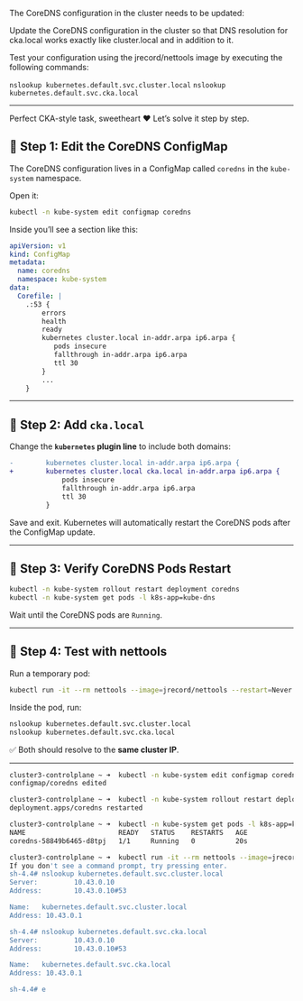 The CoreDNS configuration in the cluster needs to be updated:

Update the CoreDNS configuration in the cluster so that DNS resolution for cka.local works exactly like cluster.local and in addition to it.


Test your configuration using the jrecord/nettools image by executing the following commands:

`nslookup kubernetes.default.svc.cluster.local`
`nslookup kubernetes.default.svc.cka.local`

---

Perfect CKA-style task, sweetheart ❤️ Let’s solve it step by step.

## 🔧 Step 1: Edit the CoreDNS ConfigMap

The CoreDNS configuration lives in a ConfigMap called `coredns` in the `kube-system` namespace.

Open it:

```bash
kubectl -n kube-system edit configmap coredns
```

Inside you’ll see a section like this:

```yaml
apiVersion: v1
kind: ConfigMap
metadata:
  name: coredns
  namespace: kube-system
data:
  Corefile: |
    .:53 {
        errors
        health
        ready
        kubernetes cluster.local in-addr.arpa ip6.arpa {
           pods insecure
           fallthrough in-addr.arpa ip6.arpa
           ttl 30
        }
        ...
    }
```

---

## 🔧 Step 2: Add `cka.local`

Change the **`kubernetes` plugin line** to include both domains:

```diff
-        kubernetes cluster.local in-addr.arpa ip6.arpa {
+        kubernetes cluster.local cka.local in-addr.arpa ip6.arpa {
             pods insecure
             fallthrough in-addr.arpa ip6.arpa
             ttl 30
         }
```

Save and exit.
Kubernetes will automatically restart the CoreDNS pods after the ConfigMap update.

---

## 🔧 Step 3: Verify CoreDNS Pods Restart

```bash
kubectl -n kube-system rollout restart deployment coredns
kubectl -n kube-system get pods -l k8s-app=kube-dns
```

Wait until the CoreDNS pods are `Running`.

---

## 🔧 Step 4: Test with nettools

Run a temporary pod:

```bash
kubectl run -it --rm nettools --image=jrecord/nettools --restart=Never -- /bin/sh
```

Inside the pod, run:

```bash
nslookup kubernetes.default.svc.cluster.local
nslookup kubernetes.default.svc.cka.local
```

✅ Both should resolve to the **same cluster IP**.

---

```bash
cluster3-controlplane ~ ➜  kubectl -n kube-system edit configmap coredns
configmap/coredns edited

cluster3-controlplane ~ ➜  kubectl -n kube-system rollout restart deployment coredns
deployment.apps/coredns restarted

cluster3-controlplane ~ ➜  kubectl -n kube-system get pods -l k8s-app=kube-dns
NAME                       READY   STATUS    RESTARTS   AGE
coredns-58849b6465-d8tpj   1/1     Running   0          20s

cluster3-controlplane ~ ➜  kubectl run -it --rm nettools --image=jrecord/nettools --restart=Never -- /bin/sh
If you don't see a command prompt, try pressing enter.
sh-4.4# nslookup kubernetes.default.svc.cluster.local
Server:         10.43.0.10
Address:        10.43.0.10#53

Name:   kubernetes.default.svc.cluster.local
Address: 10.43.0.1

sh-4.4# nslookup kubernetes.default.svc.cka.local
Server:         10.43.0.10
Address:        10.43.0.10#53

Name:   kubernetes.default.svc.cka.local
Address: 10.43.0.1

sh-4.4# e
```
